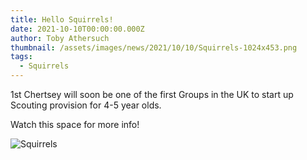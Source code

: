 ```yaml
---
title: Hello Squirrels!
date: 2021-10-10T00:00:00.000Z
author: Toby Athersuch
thumbnail: /assets/images/news/2021/10/10/Squirrels-1024x453.png
tags:
  - Squirrels
---
```


1st Chertsey will soon be one of the first Groups in the UK to start up Scouting provision for 4-5 year olds.

Watch this space for more info!

![Squirrels](/assets/images/news/2021/10/10/Squirrels-1024x453.png)